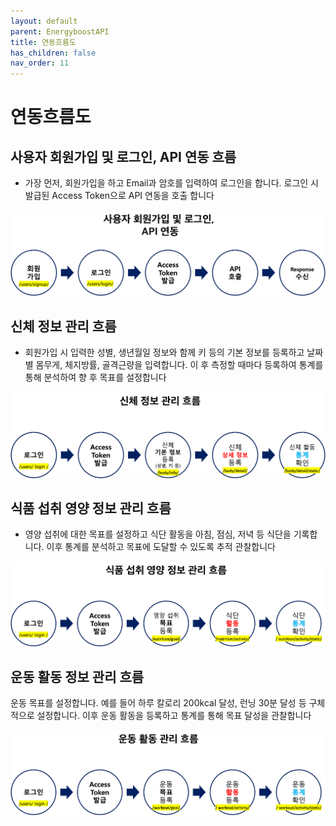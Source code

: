 ```yaml
---
layout: default
parent: EnergyboostAPI
title: 연동흐름도
has_children: false
nav_order: 11
---
```


# 연동흐름도

## 사용자 회원가입 및 로그인, API 연동 흐름
- 가장 먼저, 회원가입을 하고 Email과 암호를 입력하여 로그인을 합니다. 로그인 시 발급된 Access Token으로 API 연동을 호출 합니다

![Api Flow](../../assets/images/011_energyboost/011_flow_001_api_flow.png)


## 신체 정보 관리 흐름
- 회원가입 시 입력한 성별, 생년월일 정보와 함께 키 등의 기본 정보를 등록하고 날짜별 몸무게, 체지방률, 골격근량을 입력합니다. 이 후 측정할 때마다 등록하여 통계를 통해 분석하여 향 후 목표를 설정합니다

![Body Flow](../../assets/images/011_energyboost/011_flow_002_body.png)


## 식품 섭취 영양 정보 관리 흐름
- 영양 섭취에 대한 목표를 설정하고 식단 활동을 아침, 점심, 저녁 등 식단을 기록합니다. 이후 통계를 분석하고 목표에 도달할 수 있도록 추적 관찰합니다

![Nutrition Activity Flow](../../assets/images/011_energyboost/011_flow_003_nutrition.png)


## 운동 활동 정보 관리 흐름
운동 목표를 설정합니다. 예를 들어 하루 칼로리 200kcal 달성, 런닝 30분 달성 등 구체적으로 설정합니다. 이후 운동 활동을 등록하고 통계를 통해 목표 달성을 관찰합니다

![Workout Activity Flow](../../assets/images/011_energyboost/011_flow_004_workout.png)

